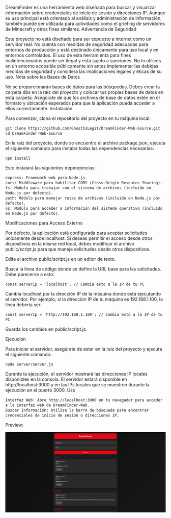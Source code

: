 DreamFinder es una herramienta web diseñada para buscar y visualizar información sobre credenciales de inicio de sesión y direcciones IP. Aunque su uso principal está orientado al análisis y administración de información, también puede ser utilizada para actividades como el griefing de servidores de Minecraft y otros fines similares.
Advertencia de Seguridad

Este proyecto no está diseñado para ser expuesto a internet como un servidor real. No cuenta con medidas de seguridad adecuadas para entornos de producción y está destinado únicamente para uso local y en entornos controlados. El uso de esta herramienta para fines malintencionados puede ser ilegal y está sujeto a sanciones. No lo utilices en un entorno accesible públicamente sin antes implementar las debidas medidas de seguridad y considera las implicaciones legales y éticas de su uso.
Nota sobre las Bases de Datos

No se proporcionarán bases de datos para las búsquedas. Debes crear la carpeta dbs en la raíz del proyecto y colocar tus propias bases de datos en esta carpeta. Asegúrate de que los archivos de base de datos estén en el formato y ubicación esperados para que la aplicación pueda acceder a ellos correctamente.
Instalación

Para comenzar, clona el repositorio del proyecto en tu máquina local:

    git clone https://github.com/GhostIsLegit/DreamFinder-Web-Source.git
    cd DreamFinder-Web-Source

En la raíz del proyecto, donde se encuentra el archivo package.json, ejecuta el siguiente comando para instalar todas las dependencias necesarias:
    
    npm install

Esto instalará las siguientes dependencias:

    express: Framework web para Node.js.
    cors: Middleware para habilitar CORS (Cross-Origin Resource Sharing).
    fs: Módulo para trabajar con el sistema de archivos (incluido en Node.js por defecto).
    path: Módulo para manejar rutas de archivos (incluido en Node.js por defecto).
    os: Módulo para acceder a información del sistema operativo (incluido en Node.js por defecto).

Modificaciones para Acceso Externo

Por defecto, la aplicación está configurada para aceptar solicitudes únicamente desde localhost. Si deseas permitir el acceso desde otros dispositivos en la misma red local, debes modificar el archivo public/script.js para que maneje solicitudes desde otros dispositivos.

Edita el archivo public/script.js en un editor de texto.

Busca la línea de código donde se define la URL base para las solicitudes. Debe parecerse a esto:

    const serverIp = 'localhost'; // Cambia esto a la IP de tu PC

Cambia localhost por la dirección IP de la máquina donde está ejecutando el servidor. Por ejemplo, si la dirección IP de tu máquina es 192.168.1.100, la línea debería ser:

    const serverIp = 'http://192.168.1.100'; // Cambia esto a la IP de tu PC

Guarda los cambios en public/script.js.

Ejecución

Para iniciar el servidor, asegúrate de estar en la raíz del proyecto y ejecuta el siguiente comando:

    node server/server.js

Durante la ejecución, el servidor mostrará las direcciones IP locales disponibles en la consola. El servidor estará disponible en http://localhost:3000 y en las IPs locales que se muestren durante la ejecución en el puerto 3000.
Uso

    Interfaz Web: Abre http://localhost:3000 en tu navegador para acceder a la interfaz web de DreamFinder-Web.
    Buscar Información: Utiliza la barra de búsqueda para encontrar credenciales de inicio de sesión o direcciones IP.


Preview:

![Preview](https://github.com/GhostIsLegit/DreamFinder-Web-Source/blob/main/prev.png)
